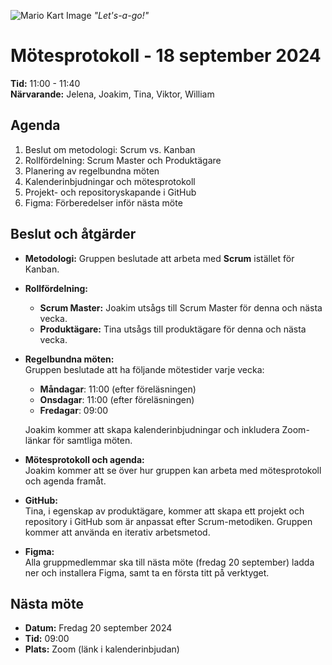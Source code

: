 ![Mario Kart Image](https://static0.gamerantimages.com/wordpress/wp-content/uploads/2022/12/mario-kart-64-fan-project-lets-gamers-play-racing-game-with-hd-graphics.jpg?q=50&fit=crop&w=1100&h=618&dpr=1.5)
*"Let's-a-go!"*
# Mötesprotokoll - 18 september 2024

**Tid:** 11:00 - 11:40  
**Närvarande:** Jelena, Joakim, Tina, Viktor, William

## Agenda
1. Beslut om metodologi: Scrum vs. Kanban
2. Rollfördelning: Scrum Master och Produktägare
3. Planering av regelbundna möten
4. Kalenderinbjudningar och mötesprotokoll
5. Projekt- och repositoryskapande i GitHub
6. Figma: Förberedelser inför nästa möte

## Beslut och åtgärder
- **Metodologi:** Gruppen beslutade att arbeta med **Scrum** istället för Kanban.
  
- **Rollfördelning:**  
  - **Scrum Master:** Joakim utsågs till Scrum Master för denna och nästa vecka.  
  - **Produktägare:** Tina utsågs till produktägare för denna och nästa vecka.

- **Regelbundna möten:**  
  Gruppen beslutade att ha följande mötestider varje vecka:
  - **Måndagar**: 11:00 (efter föreläsningen)
  - **Onsdagar**: 11:00 (efter föreläsningen)
  - **Fredagar**: 09:00

  Joakim kommer att skapa kalenderinbjudningar och inkludera Zoom-länkar för samtliga möten.

- **Mötesprotokoll och agenda:**  
  Joakim kommer att se över hur gruppen kan arbeta med mötesprotokoll och agenda framåt.

- **GitHub:**  
  Tina, i egenskap av produktägare, kommer att skapa ett projekt och repository i GitHub som är anpassat efter Scrum-metodiken. Gruppen kommer att använda en iterativ arbetsmetod.

- **Figma:**  
  Alla gruppmedlemmar ska till nästa möte (fredag 20 september) ladda ner och installera Figma, samt ta en första titt på verktyget.

## Nästa möte
- **Datum:** Fredag 20 september 2024  
- **Tid:** 09:00  
- **Plats:** Zoom (länk i kalenderinbjudan)
